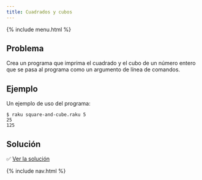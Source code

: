 ```yaml
---
title: Cuadrados y cubos
---
```


{% include menu.html %}

## Problema

Crea un programa que imprima el cuadrado y el cubo de un número entero que se pasa al programa como un argumento de línea de comandos.

## Ejemplo

Un ejemplo de uso del programa:

```console
$ raku square-and-cube.raku 5
25
125
```

## Solución

✅ [Ver la solución](solution)

{% include nav.html %}